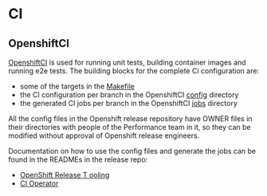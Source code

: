 # CI

## OpenshiftCI

[OpenshiftCI](https://github.com/openshift/release) is used for running unit tests, building container images and
running e2e tests. The building blocks for the complete Ci configuration are:

- some of the targets in the [Makefile](https://github.com/openshift/cluster-node-tuning-operator/blob/master/Makefile)
- the CI configuration per branch in the OpenshiftCI [config](https://github.com/openshift/release/tree/master/ci-operator/config/openshift/cluster-node-tuning-operator) directory
- the generated CI jobs per branch in the OpenshiftCI [jobs](https://github.com/openshift/release/tree/master/ci-operator/jobs/openshift/cluster-node-tuning-operator) directory

All the config files in the Openshift release repository have OWNER files in their directories with people of the Performance team in it,
so they can be modified without approval of Openshift release engineers.

Documentation on how to use the config files and generate the jobs can be found in the READMEs in the release repo:
- [OpenShift Release T ooling](https://github.com/openshift/release/blob/master/README.md)  
- [CI Operator](https://github.com/openshift/release/blob/master/ci-operator/README.md)


